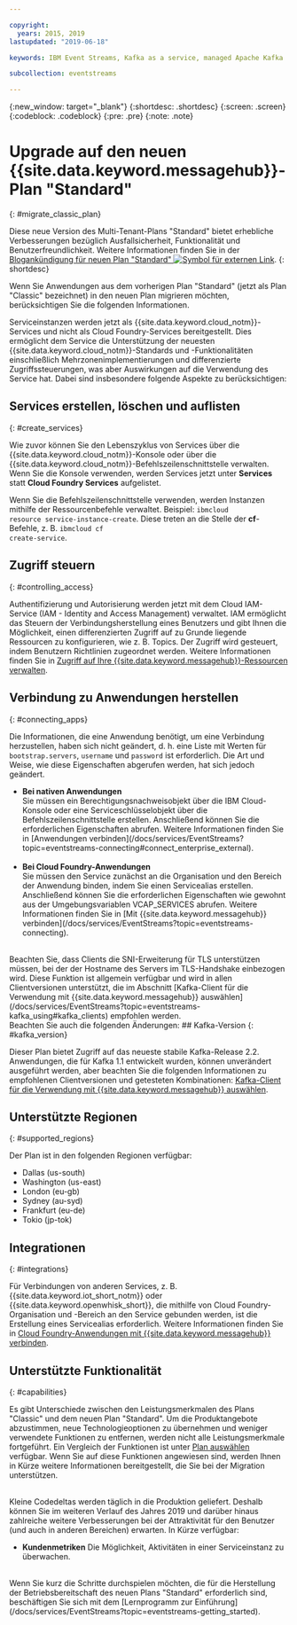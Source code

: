 ```yaml
---

copyright:
  years: 2015, 2019
lastupdated: "2019-06-18"

keywords: IBM Event Streams, Kafka as a service, managed Apache Kafka

subcollection: eventstreams

---
```


{:new_window: target="_blank"}
{:shortdesc: .shortdesc}
{:screen: .screen}
{:codeblock: .codeblock}
{:pre: .pre}
{:note: .note}

# Upgrade auf den neuen {{site.data.keyword.messagehub}}-Plan "Standard" 
{: #migrate_classic_plan}

Diese neue Version des Multi-Tenant-Plans "Standard" bietet erhebliche Verbesserungen bezüglich Ausfallsicherheit, Funktionalität und Benutzerfreundlichkeit. Weitere Informationen finden Sie in der [Blogankündigung für neuen Plan "Standard" ![Symbol für externen Link](../../icons/launch-glyph.svg "Symbol für externen Link")](https://www.ibm.com/cloud/blog/announcements/ibm-event-streams-releases-a-new-and-enhanced-standard-plan). 
{: shortdesc}

Wenn Sie Anwendungen aus dem vorherigen Plan "Standard" (jetzt als Plan "Classic" bezeichnet) in den neuen Plan migrieren möchten, berücksichtigen Sie die folgenden Informationen.

Serviceinstanzen werden jetzt als {{site.data.keyword.cloud_notm}}-Services und nicht als Cloud Foundry-Services bereitgestellt. Dies ermöglicht dem Service die Unterstützung der neuesten {{site.data.keyword.cloud_notm}}-Standards und -Funktionalitäten einschließlich Mehrzonenimplementierungen und differenzierte Zugriffssteuerungen, was aber Auswirkungen auf die Verwendung des Service hat. Dabei sind insbesondere folgende Aspekte zu berücksichtigen:

## Services erstellen, löschen und auflisten
{: #create_services}

Wie zuvor können Sie den Lebenszyklus von Services über die {{site.data.keyword.cloud_notm}}-Konsole oder über die {{site.data.keyword.cloud_notm}}-Befehlszeilenschnittstelle verwalten. Wenn Sie die Konsole verwenden, werden Services jetzt unter **Services** statt **Cloud Foundry Services** aufgelistet. 

Wenn Sie die Befehlszeilenschnittstelle verwenden, werden Instanzen mithilfe der Ressourcenbefehle verwaltet. Beispiel: <code>ibmcloud resource service-instance-create</code>. Diese treten an die Stelle der **cf**-Befehle, z. B. <code>ibmcloud cf create-service</code>.

## Zugriff steuern
{: #controlling_access}

Authentifizierung und Autorisierung werden jetzt mit dem Cloud IAM-Service (IAM - Identity and Access Management) verwaltet. IAM ermöglicht das Steuern der Verbindungsherstellung eines Benutzers und gibt Ihnen die Möglichkeit, einen differenzierten Zugriff auf zu Grunde liegende Ressourcen zu konfigurieren, wie z. B. Topics. Der Zugriff wird gesteuert, indem Benutzern Richtlinien zugeordnet werden. Weitere Informationen finden Sie in [Zugriff auf Ihre {{site.data.keyword.messagehub}}-Ressourcen verwalten](/docs/services/EventStreams?topic=eventstreams-security).

## Verbindung zu Anwendungen herstellen
{: #connecting_apps}

Die Informationen, die eine Anwendung benötigt, um eine Verbindung herzustellen, haben sich nicht geändert, d. h. eine Liste mit Werten für <code>bootstrap.servers</code>, <code>username</code> und <code>password</code> ist erforderlich. Die Art und Weise, wie diese Eigenschaften abgerufen werden, hat sich jedoch geändert.

<ul>
<li>
      <strong>Bei nativen Anwendungen</strong>
        <br/>
        Sie müssen ein Berechtigungsnachweisobjekt über die IBM Cloud-Konsole oder eine Serviceschlüsselobjekt über die Befehlszeilenschnittstelle erstellen. Anschließend können Sie die erforderlichen Eigenschaften abrufen. Weitere Informationen finden Sie in [Anwendungen verbinden](/docs/services/EventStreams?topic=eventstreams-connecting#connect_enterprise_external).
</li>
<br/>
<li><strong>Bei Cloud Foundry-Anwendungen</strong>
        <br/>
        Sie müssen den Service zunächst an die Organisation und den Bereich der Anwendung binden, indem Sie einen Servicealias erstellen. Anschließend können Sie die erforderlichen Eigenschaften wie gewohnt aus der Umgebungsvariablen VCAP_SERVICES abrufen. Weitere Informationen finden Sie in
        [Mit {{site.data.keyword.messagehub}} verbinden](/docs/services/EventStreams?topic=eventstreams-connecting).
</li>
</ul>
<br/>
Beachten Sie, dass Clients die SNI-Erweiterung für TLS unterstützen müssen, bei der der Hostname des Servers im TLS-Handshake einbezogen wird. Diese Funktion ist allgemein verfügbar und wird in allen Clientversionen unterstützt, die im Abschnitt [Kafka-Client für die Verwendung mit {{site.data.keyword.messagehub}} auswählen](/docs/services/EventStreams?topic=eventstreams-kafka_using#kafka_clients) empfohlen werden.
</li>
</ul>

<br>
Beachten Sie auch die folgenden Änderungen:
## Kafka-Version
{: #kafka_version}

Dieser Plan bietet Zugriff auf das neueste stabile Kafka-Release 2.2. Anwendungen, die für Kafka 1.1 entwickelt wurden, können unverändert ausgeführt werden, aber beachten Sie die folgenden Informationen zu empfohlenen Clientversionen und getesteten Kombinationen: [Kafka-Client für die Verwendung mit {{site.data.keyword.messagehub}} auswählen](/docs/services/EventStreams?topic=eventstreams-kafka_using#kafka_clients). 

## Unterstützte Regionen
{: #supported_regions}

Der Plan ist in den folgenden Regionen verfügbar:
* Dallas (us-south)
* Washington (us-east)
* London (eu-gb)
* Sydney (au-syd)
* Frankfurt (eu-de)
* Tokio (jp-tok)

## Integrationen
{: #integrations}

Für Verbindungen von anderen Services, z. B. {{site.data.keyword.iot_short_notm}} oder {{site.data.keyword.openwhisk_short}}, die mithilfe von Cloud Foundry-Organisation und -Bereich an den Service gebunden werden, ist die Erstellung eines Servicealias erforderlich. Weitere Informationen finden Sie in
    [Cloud Foundry-Anwendungen mit {{site.data.keyword.messagehub}} verbinden](/docs/services/EventStreams?topic=eventstreams-connecting#connect_enterprise_cf).

## Unterstützte Funktionalität
{: #capabilities}

Es gibt Unterschiede zwischen den Leistungsmerkmalen des Plans "Classic" und dem neuen Plan "Standard". Um die Produktangebote abzustimmen, neue Technologieoptionen zu übernehmen und weniger verwendete Funktionen zu entfernen, werden nicht alle Leistungsmerkmale fortgeführt. Ein Vergleich der Funktionen ist unter [Plan auswählen](/docs/services/EventStreams?topic=eventstreams-plan_choose) verfügbar. Wenn Sie auf diese Funktionen angewiesen sind, werden Ihnen in Kürze weitere Informationen bereitgestellt, die Sie bei der Migration unterstützen.

<br/>
Kleine Codedeltas werden täglich in die Produktion geliefert. Deshalb können Sie im weiteren Verlauf des Jahres 2019 und darüber hinaus zahlreiche weitere Verbesserungen bei der Attraktivität für den Benutzer (und auch in anderen Bereichen) erwarten. In Kürze verfügbar:

* **Kundenmetriken**
    Die Möglichkeit, Aktivitäten in einer Serviceinstanz zu überwachen. 

<br/>
Wenn Sie kurz die Schritte durchspielen möchten, die für die Herstellung der Betriebsbereitschaft des neuen Plans "Standard" erforderlich sind, beschäftigen Sie sich mit dem [Lernprogramm zur Einführung](/docs/services/EventStreams?topic=eventstreams-getting_started).


